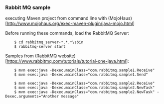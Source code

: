 ### Rabbit MQ sample

executing Maven project from command line with (MojoHaus)[http://www.mojohaus.org/exec-maven-plugin/java-mojo.html]



Before running these commands, load the RabbitMQ Server:
```
	$ cd rabbitmq_server-*.*.*\sbin
	$ rabbitmq-server start
```


Samples from (RabbitMQ website)[https://www.rabbitmq.com/tutorials/tutorial-one-java.html]:
```
	$ mvn exec:java -Dexec.mainClass="com.rabbitmq.sample1.Receive"
	$ mvn exec:java -Dexec.mainClass="com.rabbitmq.sample1.Send"
```

```
	$ mvn exec:java -Dexec.mainClass="com.rabbitmq.sample2.Receive"
	$ mvn exec:java -Dexec.mainClass="com.rabbitmq.sample2.NewTask"
	$ mvn exec:java -Dexec.mainClass="com.rabbitmq.sample2.NewTask" -Dexec.arguments="Another message"
```
